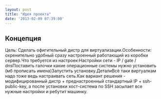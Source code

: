 ```yaml
---
layout: post
title: "Идея проекта"
date: '2013-02-09 07:39:00'
---
```


## Концепция
Цель: Сделать офигительный дистр для виртуализации.Особенности: охренительно удобный сразу настроенный работающий из коробки сервер.Что требуется из настроек:Настройки сети - IP / gate / dnsПоставить галочки какие операционные системы нужно установить (мб прописать имена)Запустить установку.ДеталиВсё таки виртуалкам надо тоже ведь настраивать сеть.Как вариант решения - модифицированный дистр + преднастроенный стандартный IP + ssh-public-key, а после установки хост-система по SSH засылает все нужные настройки и ребутит машинку.